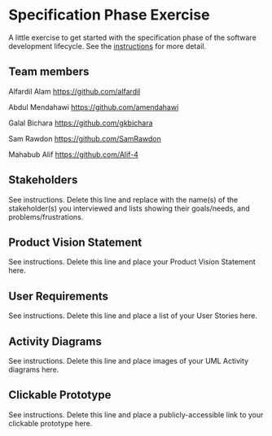 # Specification Phase Exercise

A little exercise to get started with the specification phase of the software development lifecycle. See the [instructions](instructions.md) for more detail.

## Team members

Alfardil Alam https://github.com/alfardil  

Abdul Mendahawi https://github.com/amendahawi  

Galal Bichara https://github.com/gkbichara  

Sam Rawdon https://github.com/SamRawdon  

Mahabub Alif https://github.com/Alif-4   

## Stakeholders

See instructions. Delete this line and replace with the name(s) of the stakeholder(s) you interviewed and lists showing their goals/needs, and problems/frustrations.

## Product Vision Statement

See instructions. Delete this line and place your Product Vision Statement here.

## User Requirements

See instructions. Delete this line and place a list of your User Stories here.

## Activity Diagrams

See instructions. Delete this line and place images of your UML Activity diagrams here.

## Clickable Prototype

See instructions. Delete this line and place a publicly-accessible link to your clickable prototype here.
